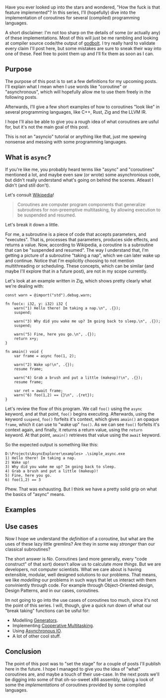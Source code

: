 
Have you ever looked up into the stars and wondered, "How the fuck is that feature implemented"? In this series, I'll (hopefully) dive into the implementation of coroutines for several (compiled) programming languages.

A short disclaimer: I'm not too sharp on the details of some (or actually any) of these implementations. Most of this will just be me rambling and looking at compiler source code/the output of [godbolt](https://godbolt.org/). I try really hard to validate every claim I'll post here, but some mistakes are sure to sneak their way into one of these. Feel free to point them up and I'll fix them as soon as I can.

## Purpose

The purpose of this post is to set a few definitions for my upcoming posts. I'll explain what I mean when I use words like "coroutine" or "asynchronous", which will hopefully allow me to use them freely in the following posts.

Afterwards, I'll give a few short examples of how to coroutines "look like" in several programming languages, like C++, Rust, Zig and the LLVM IR. 

I hope I'll also be able to give you a rough idea of what coroutines are usful for, but it's not the main goal of this post.

This is not an "asyncio" tutorial or anything like that, just me spewing nonsense and messing with some programming languages.

## What is `async`?

If you're like me, you probably heard terms like "async" and "coroutines" mentioned a lot, and maybe even saw (or wrote) some asynchronious code, but didn't really understand what's going on behind the scenes. Atleast I didn't (and still don't).

Let's consult [Wikipedia](https://en.wikipedia.org/wiki/Coroutine)!

> Coroutines are computer program components that generalize subroutines for non-preemptive multitasking, by allowing execution to be suspended and resumed. 

Let's break it down a little.

For me, a subroutine is a piece of code that accepts parameters, and "executes". That is, processes that parameters, produces side effects, and returns a value. Now, according to Wikipedia, a coroutine is a subroutine that can be "suspended and resumed". The way I understand that, I'm getting a picture of a subroutine "taking a nap", which we can later wake up and continue. Notice that I'm explicitly choosing to not mention multithreading or scheduling. These concepts, which can be similar (and maybe I'll explore that in a future post), are not in my scope currently.

Let's look at an example written in Zig, which shows pretty clearly what we're dealing with:

```zig
const warn = @import("std").debug.warn;

fn foo(x: i32, y: i32) i32 {
    warn("1) Hello there! Im taking a nap.\n", .{});
    suspend;

    warn("3) Why did you wake me up? Im going back to sleep.\n", .{});
    suspend;

    warn("5) Fine, here you go.\n", .{});
    return x+y;
}

fn amain() void {
    var frame = async foo(1, 2);
    
    warn("2) Wake up!\n", .{});
    resume frame;

    warn("4) Grab a brush and put a little (makeup)!\n", .{});
    resume frame;

    var ret = await frame;
    warn("6) foo(1,2) == {}\n", .{ret});
}
```

Let's review the flow of this program. We call `foo()` using the `async` keyword, and at that point, `foo()` begins executing. Afterwards, using the keyword `suspend`, `foo()` forfeits it's context, which gives `amain()` an opaque `frame`, which it can use to "wake up" `foo()`. As we can see `foo()` forfeits it's context again, and finally, it returns a return value, using the `return` keyword. At that point, `amain()` retrieves that value using the `await` keyword.

So the expected output is something like this:

```text
D:\Projects\AsyncExplorer\examples> .\simple_async.exe
1) Hello there! Im taking a nap.
2) Wake up!
3) Why did you wake me up? Im going back to sleep.
4) Grab a brush and put a little (makeup)!
5) Fine, here you go.
6) foo(1,2) == 3
```

Phew. That was exhausting. But I think we have a pretty solid grip on what the basics of "async" means.

## Examples

## Use cases

Now I hope we understand the _definition_ of a coroutine, but what are the uses of these lazy little gremlins? Are they in some way _stronger_ than our classical subroutines?

The short answer is _No_. Coroutines (and more generally, every "code construct" of that sort) doesn't allow us to calculate _more things_. But we are developers, not computer scientists. What we care about is having extensible, modular, well designed solutions to our problems. That means, we like _modelling_ our problems in such ways that let us interact with them conviniently through code. For example through Object-Oriented design, Design Patterns, and in our cases, coroutines.

Im not going to go into the use cases of coroutines too much, since it's not the point of this series. I will, though, give a quick run down of what our "break taking" functions can be usful for:

* Modelling [Generators](https://en.wikipedia.org/wiki/Generator_(computer_programming)).
* Implementing [Cooperative Multitasking](https://en.wikipedia.org/wiki/Cooperative_multitasking).
* Using [Asynchronous IO](https://en.wikipedia.org/wiki/Asynchronous_I/O).
* A lot of other cool stuff.

## Conclusion

The point of this post was to "set the stage" for a couple of posts I'll publish here in the future. I hope I managed to give you the idea of "what" coroutines are, and maybe a touch of their use-case. In the next posts we'll be digging into some of that oh-so-sweet x86 assembly, taking a look of some the _implementations_ of coroutines provided by some compiled languages.
